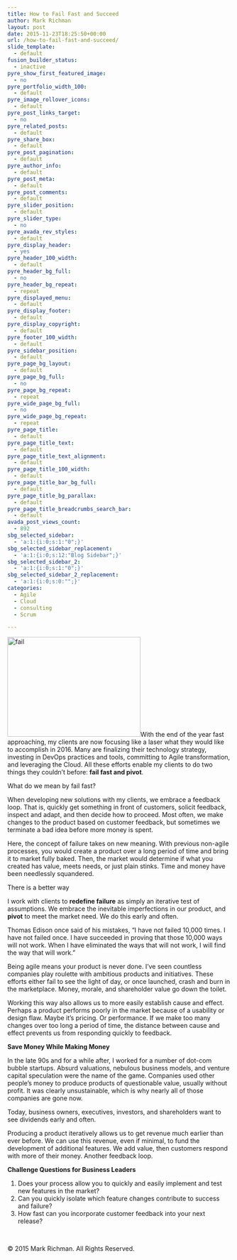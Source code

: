 ```yaml
---
title: How to Fail Fast and Succeed
author: Mark Richman
layout: post
date: 2015-11-23T18:25:50+00:00
url: /how-to-fail-fast-and-succeed/
slide_template:
  - default
fusion_builder_status:
  - inactive
pyre_show_first_featured_image:
  - no
pyre_portfolio_width_100:
  - default
pyre_image_rollover_icons:
  - default
pyre_post_links_target:
  - no
pyre_related_posts:
  - default
pyre_share_box:
  - default
pyre_post_pagination:
  - default
pyre_author_info:
  - default
pyre_post_meta:
  - default
pyre_post_comments:
  - default
pyre_slider_position:
  - default
pyre_slider_type:
  - no
pyre_avada_rev_styles:
  - default
pyre_display_header:
  - yes
pyre_header_100_width:
  - default
pyre_header_bg_full:
  - no
pyre_header_bg_repeat:
  - repeat
pyre_displayed_menu:
  - default
pyre_display_footer:
  - default
pyre_display_copyright:
  - default
pyre_footer_100_width:
  - default
pyre_sidebar_position:
  - default
pyre_page_bg_layout:
  - default
pyre_page_bg_full:
  - no
pyre_page_bg_repeat:
  - repeat
pyre_wide_page_bg_full:
  - no
pyre_wide_page_bg_repeat:
  - repeat
pyre_page_title:
  - default
pyre_page_title_text:
  - default
pyre_page_title_text_alignment:
  - default
pyre_page_title_100_width:
  - default
pyre_page_title_bar_bg_full:
  - default
pyre_page_title_bg_parallax:
  - default
pyre_page_title_breadcrumbs_search_bar:
  - default
avada_post_views_count:
  - 892
sbg_selected_sidebar:
  - 'a:1:{i:0;s:1:"0";}'
sbg_selected_sidebar_replacement:
  - 'a:1:{i:0;s:12:"Blog Sidebar";}'
sbg_selected_sidebar_2:
  - 'a:1:{i:0;s:1:"0";}'
sbg_selected_sidebar_2_replacement:
  - 'a:1:{i:0;s:0:"";}'
categories:
  - Agile
  - Cloud
  - consulting
  - Scrum

---
```

[<img class="size-medium wp-image-852 alignleft" src="http://www.markrichman.com/wp-content/uploads/2015/11/fail-300x225.jpg" alt="fail" width="300" height="225" srcset="http://www.markrichman.com/wp-content/uploads/2015/11/fail-300x225.jpg 300w, http://www.markrichman.com/wp-content/uploads/2015/11/fail-1024x768.jpg 1024w, http://www.markrichman.com/wp-content/uploads/2015/11/fail.jpg 1600w" sizes="(max-width: 300px) 100vw, 300px" />][1]With the end of the year fast approaching, my clients are now focusing like a laser what they would like to accomplish in 2016. Many are finalizing their technology strategy, investing in DevOps practices and tools, committing to Agile transformation, and leveraging the Cloud. All these efforts enable my clients to do two things they couldn&#8217;t before: **fail fast and pivot**.

What do we mean by fail fast?

When developing new solutions with my clients, we embrace a feedback loop. That is, quickly get something in front of customers, solicit feedback, inspect and adapt, and then decide how to proceed. Most often, we make changes to the product based on customer feedback, but sometimes we terminate a bad idea before more money is spent.

Here, the concept of failure takes on new meaning. With previous non-agile processes, you would create a product over a long period of time and bring it to market fully baked. Then, the market would determine if what you created has value, meets needs, or just plain stinks. Time and money have been needlessly squandered.

There is a better way

I work with clients to **redefine failure** as simply an iterative test of assumptions. We embrace the inevitable imperfections in our product, and **pivot** to meet the market need. We do this early and often.

Thomas Edison once said of his mistakes, &#8220;I have not failed 10,000 times. I have not failed once. I have succeeded in proving that those 10,000 ways will not work. When I have eliminated the ways that will not work, I will find the way that will work.&#8221;

Being agile means your product is never done. I&#8217;ve seen countless companies play roulette with ambitious products and initiatives. These efforts either fail to see the light of day, or once launched, crash and burn in the marketplace. Money, morale, and shareholder value go down the toilet.

Working this way also allows us to more easily establish cause and effect. Perhaps a product performs poorly in the market because of a usability or design flaw. Maybe it&#8217;s pricing. Or performance. If we make too many changes over too long a period of time, the distance between cause and effect prevents us from responding quickly to feedback. ​

**Save Money While Making Money**

In the late 90s and for a while after, I worked for a number of dot-com bubble startups. Absurd valuations, nebulous business models, and venture capital speculation were the name of the game. Companies used other people&#8217;s money to produce products of questionable value, usually without profit. It was clearly unsustainable, which is why nearly all of those companies are gone now.

Today, business owners, executives, investors, and shareholders want to see dividends early and often.

Producing a product iteratively allows us to get revenue much earlier than ever before. We can use this revenue, even if minimal, to fund the development of additional features. We add value, then customers respond with more of their money. Another feedback loop.

**Challenge Questions for Business Leaders**

  1. Does your process allow you to quickly and easily implement and test new features in the market?
  2. Can you quickly isolate which feature changes contribute to success and failure?
  3. How fast can you incorporate customer feedback into your next release?

&nbsp;

© 2015 Mark Richman. All Rights Reserved.

 [1]: http://www.markrichman.com/wp-content/uploads/2015/11/fail.jpg
